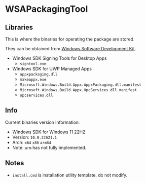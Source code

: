 # WSAPackagingTool

## Libraries

This is where the binaries for operating the package are stored.

They can be obtained from [Windows Software Development Kit](https://developer.microsoft.com/en-us/windows/downloads/windows-sdk/).

- Windows SDK Signing Tools for Desktop Apps
  - `signtool.exe`
- Windows SDK for UWP Managed Apps
  - `appxpackaging.dll`
  - `makeappx.exe`
  - `Microsoft.Windows.Build.Appx.AppxPackaging.dll.manifest`
  - `Microsoft.Windows.Build.Appx.OpcServices.dll.manifest`
  - `opcservices.dll`

## Info

Current binaries version information:
- Windows SDK for Windows 11 22H2
- Version: `10.0.22621.1`
- Arch: `x64` `x86` `arm64`
- Note: `arm` has not fully implemented.

## Notes

- `install.cmd` is installation utility template, do not modify.
